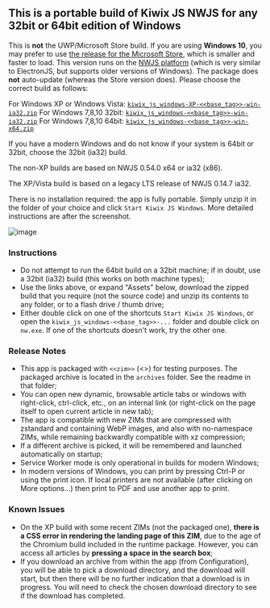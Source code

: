 ## This is a portable build of Kiwix JS NWJS for any 32bit or 64bit edition of Windows

This is **not** the UWP/Microsoft Store build. If you are using **Windows 10**, you may prefer to use [the release for the Microsoft Store](https://kiwix.github.io/kiwix-js-pwa/kiwix-js-uwp.html), which is smaller and faster to load. This version runs on the [NWJS platform](https://nwjs.io/) (which is very similar to ElectronJS, but supports older versions of Windows). The package does **not** auto-update (whereas the Store version does). Please choose the correct build as follows:

For Windows XP or Windows Vista: [`kiwix_js_windows-XP-<<base_tag>>-win-ia32.zip`](https://github.com/kiwix/kiwix-js-pwa/releases/download/v<<base_tag>>/kiwix_js_windows-XP-<<base_tag>>-win-ia32.zip)
For Windows 7,8,10 32bit: [`kiwix_js_windows-<<base_tag>>-win-ia32.zip`](https://github.com/kiwix/kiwix-js-pwa/releases/download/v<<base_tag>>/kiwix_js_windows-<<base_tag>>-win-ia32.zip)
For Windows 7,8,10 64bit: [`kiwix_js_windows-<<base_tag>>-win-x64.zip`](https://github.com/kiwix/kiwix-js-pwa/releases/download/v<<base_tag>>/kiwix_js_windows-<<base_tag>>-win-x64.zip)

If you have a modern Windows and do not know if your system is 64bit or 32bit, choose the 32bit (ia32) build.

The non-XP builds are based on NWJS 0.54.0 x64 or ia32 (x86).

The XP/Vista build is based on a legacy LTS release of NWJS 0.14.7 ia32.

There is no installation required: the app is fully portable. Simply unzip it in the folder of your choice and click `Start Kiwix JS Windows`. More detailed instructions are after the screenshot.

![image](https://user-images.githubusercontent.com/4304337/103398221-a5158b80-4b33-11eb-8476-05e8f1e245e8.png)

### Instructions

* Do not attempt to run the 64bit build on a 32bit machine; if in doubt, use a 32bit (ia32) build (this works on both machine types);
* Use the links above, or expand "Assets" below, download the zipped build that you require (not the source code) and unzip its contents to any folder, or to a flash drive / thumb drive;
* Either double click on one of the shortcuts `Start Kiwix JS Windows`, or open the `kiwix_js_windows-<<base_tag>>-...` folder and double click on `nw.exe`. If one of the shortcuts doesn't work, try the other one.

### Release Notes

* This app is packaged with `<<zim>>` (<<date>>) for testing purposes. The packaged archive is located in the `archives` folder. See the readme in that folder;
* You can open new dynamic, browsable article tabs or windows with right-click, ctrl-click, etc., on an internal link (or right-click on the page itself to open current article in new tab);
* The app is compatible with new ZIMs that are compressed with zstandard and containing WebP images, and also with no-namespace ZIMs, while remaining backwardly compatible with xz compression;
* If a different archive is picked, it will be remembered and launched automatically on startup;
* Service Worker mode is only operational in builds for modern Windows;
* In modern versions of Windows, you can print by pressing Ctrl-P or using the print icon. If local printers are not available (after clicking on More options...) then print to PDF and use another app to print.

### Known Issues

* On the XP build with some recent ZIMs (not the packaged one), __there is a CSS error in rendering the landing page of this ZIM__, due to the age of the Chromium build included in the runtime package. However, you can access all articles by __pressing a space in the search box__;
* If you download an archive from within the app (from Configuration), you will be able to pick a download directory, and the download will start, but then there will be no further indication that a download is in progress. You will need to check the chosen download directory to see if the download has completed.
